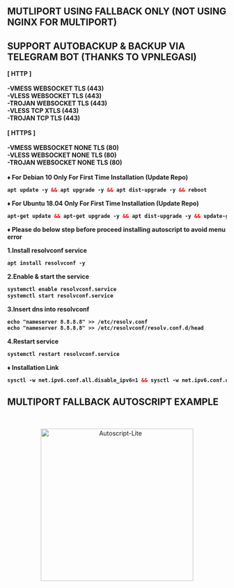 ## MUTLIPORT USING FALLBACK ONLY (NOT USING NGINX FOR MULTIPORT)

## SUPPORT AUTOBACKUP & BACKUP VIA TELEGRAM BOT (THANKS TO VPNLEGASI)
<b>
[  HTTP  ] <br>
<br>
-VMESS WEBSOCKET TLS (443) <br>
-VLESS WEBSOCKET TLS (443) <br>
-TROJAN WEBSOCKET TLS (443) <br>
-VLESS TCP XTLS (443) <br>
-TROJAN TCP TLS (443) <br>
<br>
[  HTTPS  ] <br>
<br>
-VMESS WEBSOCKET NONE TLS (80) <br>
-VLESS WEBSOCKET NONE TLS (80) <br>
-TROJAN WEBSOCKET NONE TLS (80) <br>
<br>
♦️ For Debian 10 Only For First Time Installation (Update Repo) <br>

  ```html
 apt update -y && apt upgrade -y && apt dist-upgrade -y && reboot
  ```
  ♦️ For Ubuntu 18.04 Only For First Time Installation (Update Repo) <br>
  
  ```html
 apt-get update && apt-get upgrade -y && apt dist-upgrade -y && update-grub && reboot
 ```
♦️ Please do below step before proceed installing autoscript to avoid menu error <br>

1.Install resolvconf service
  ```html
 apt install resolvconf -y
  ```
2.Enable & start the service
  ```html
 systemctl enable resolvconf.service
 systemctl start resolvconf.service
 ```
3.Insert dns into resolvconf
  ```html
 echo "nameserver 8.8.8.8" >> /etc/resolv.conf
 echo "nameserver 8.8.8.8" >> /etc/resolvconf/resolv.conf.d/head
  ```
4.Restart service
  ```html
 systemctl restart resolvconf.service
  ```
♦️ Installation Link<br>

  ```html
sysctl -w net.ipv6.conf.all.disable_ipv6=1 && sysctl -w net.ipv6.conf.default.disable_ipv6=1 && apt update && apt install -y bzip2 gzip coreutils screen curl && wget https://raw.githubusercontent.com/vinstechmy/MultiportFallback/main/INSTALL/setup.sh && chmod +x setup.sh && ./setup.sh
  ```

## MULTIPORT FALLBACK AUTOSCRIPT EXAMPLE
<b>
</b>
<br>

</b>
<p align="center">
<img src="https://user-images.githubusercontent.com/82468311/216796094-5e7f5f72-1844-4d53-be50-32421f7920f2.png" width="350" title="Autoscript-Lite">
</p>
